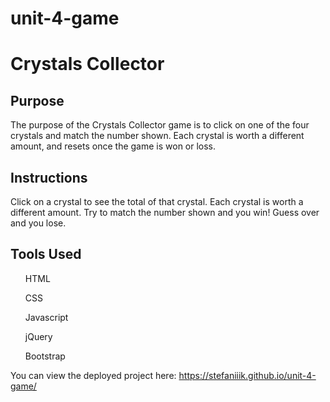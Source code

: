 # unit-4-game
<h1> Crystals Collector</h1>

<h2>Purpose</h2>
The purpose of the Crystals Collector game is to click on one of the four crystals and match the number shown. Each crystal is worth a different amount, and resets once the game is won or loss.

<h2> Instructions</h2>
Click on a crystal to see the total of that crystal. Each crystal is worth a different amount. Try to match the number shown and you win! Guess over and you lose. 

<h2>Tools Used</h2>
<ul>HTML</ul>
<ul>CSS</ul>
<ul>Javascript</ul>
<ul>jQuery</ul>
<ul>Bootstrap</ul>


You can view the deployed project here: https://stefaniiik.github.io/unit-4-game/
